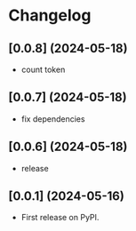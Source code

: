 # Changelog

## [0.0.8] (2024-05-18)

* count token

## [0.0.7] (2024-05-18)

* fix dependencies

## [0.0.6] (2024-05-18)

* release

## [0.0.1] (2024-05-16)

* First release on PyPI.
